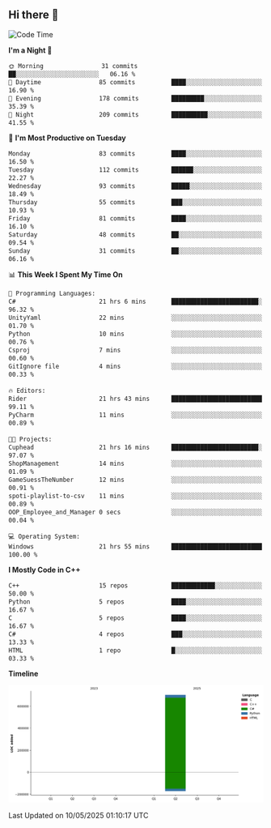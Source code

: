## Hi there 👋

<!--
**wxrstvrsn/wxrstvrsn** is a ✨ _special_ ✨ repository because its `README.md` (this file) appears on your GitHub profile.

Here are some ideas to get you started:

- 🔭 I’m currently working on ...
- 🌱 I’m currently learning ...
- 👯 I’m looking to collaborate on ...
- 🤔 I’m looking for help with ...
- 💬 Ask me about ...
- 📫 How to reach me: ...
- 😄 Pronouns: ...
- ⚡ Fun fact: ...
-->
<!--START_SECTION:waka-->
![Code Time](http://img.shields.io/badge/Code%20Time-103%20hrs%2015%20mins-blue)

**I'm a Night 🦉** 

```text
🌞 Morning                31 commits          ██░░░░░░░░░░░░░░░░░░░░░░░   06.16 % 
🌆 Daytime                85 commits          ████░░░░░░░░░░░░░░░░░░░░░   16.90 % 
🌃 Evening                178 commits         █████████░░░░░░░░░░░░░░░░   35.39 % 
🌙 Night                  209 commits         ██████████░░░░░░░░░░░░░░░   41.55 % 
```
📅 **I'm Most Productive on Tuesday** 

```text
Monday                   83 commits          ████░░░░░░░░░░░░░░░░░░░░░   16.50 % 
Tuesday                  112 commits         ██████░░░░░░░░░░░░░░░░░░░   22.27 % 
Wednesday                93 commits          █████░░░░░░░░░░░░░░░░░░░░   18.49 % 
Thursday                 55 commits          ███░░░░░░░░░░░░░░░░░░░░░░   10.93 % 
Friday                   81 commits          ████░░░░░░░░░░░░░░░░░░░░░   16.10 % 
Saturday                 48 commits          ██░░░░░░░░░░░░░░░░░░░░░░░   09.54 % 
Sunday                   31 commits          ██░░░░░░░░░░░░░░░░░░░░░░░   06.16 % 
```


📊 **This Week I Spent My Time On** 

```text
💬 Programming Languages: 
C#                       21 hrs 6 mins       ████████████████████████░   96.32 % 
UnityYaml                22 mins             ░░░░░░░░░░░░░░░░░░░░░░░░░   01.70 % 
Python                   10 mins             ░░░░░░░░░░░░░░░░░░░░░░░░░   00.76 % 
Csproj                   7 mins              ░░░░░░░░░░░░░░░░░░░░░░░░░   00.60 % 
GitIgnore file           4 mins              ░░░░░░░░░░░░░░░░░░░░░░░░░   00.33 % 

🔥 Editors: 
Rider                    21 hrs 43 mins      █████████████████████████   99.11 % 
PyCharm                  11 mins             ░░░░░░░░░░░░░░░░░░░░░░░░░   00.89 % 

🐱‍💻 Projects: 
Cuphead                  21 hrs 16 mins      ████████████████████████░   97.07 % 
ShopManagement           14 mins             ░░░░░░░░░░░░░░░░░░░░░░░░░   01.09 % 
GameSuessTheNumber       12 mins             ░░░░░░░░░░░░░░░░░░░░░░░░░   00.91 % 
spoti-playlist-to-csv    11 mins             ░░░░░░░░░░░░░░░░░░░░░░░░░   00.89 % 
OOP_Employee_and_Manager 0 secs              ░░░░░░░░░░░░░░░░░░░░░░░░░   00.04 % 

💻 Operating System: 
Windows                  21 hrs 55 mins      █████████████████████████   100.00 % 
```

**I Mostly Code in C++** 

```text
C++                      15 repos            ████████████░░░░░░░░░░░░░   50.00 % 
Python                   5 repos             ████░░░░░░░░░░░░░░░░░░░░░   16.67 % 
C                        5 repos             ████░░░░░░░░░░░░░░░░░░░░░   16.67 % 
C#                       4 repos             ███░░░░░░░░░░░░░░░░░░░░░░   13.33 % 
HTML                     1 repo              █░░░░░░░░░░░░░░░░░░░░░░░░   03.33 % 
```



**Timeline**

![Lines of Code chart](https://raw.githubusercontent.com/wxrstvrsn/wxrstvrsn/main/assets/bar_graph.png)


 Last Updated on 10/05/2025 01:10:17 UTC
<!--END_SECTION:waka-->
